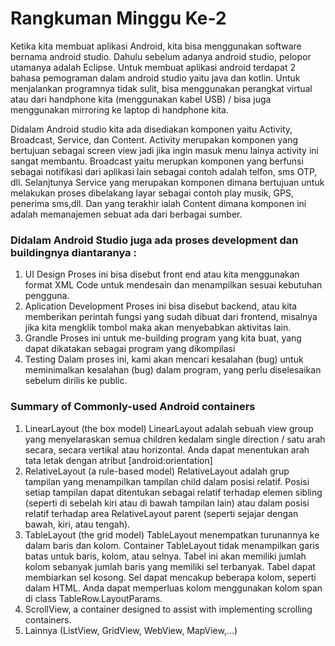 # Rangkuman Minggu Ke-2

Ketika kita membuat aplikasi Android, kita bisa menggunakan software bernama android studio. Dahulu sebelum adanya android studio, pelopor utamanya adalah Eclipse. Untuk membuat aplikasi android terdapat 2 bahasa pemograman dalam android studio yaitu java dan kotlin. Untuk menjalankan programnya tidak sulit, bisa menggunakan perangkat virtual atau dari handphone kita (menggunakan kabel USB) / bisa juga menggunakan mirroring ke laptop di handphone kita.

Didalam Android studio kita ada disediakan komponen yaitu Activity, Broadcast, Service, dan Content. Activity merupakan komponen yang bertujuan sebagai screen view jadi jika ingin masuk menu lainya activity ini sangat membantu. Broadcast yaitu merupkan komponen yang berfunsi sebagai notifikasi dari aplikasi lain sebagai contoh adalah telfon, sms OTP, dll. Selanjtunya Service yang merupakan komponen dimana bertujuan untuk melakukan proses dibelakang layar sebagai contoh play musik, GPS, penerima sms,dll. Dan yang terakhir ialah Content dimana komponen ini adalah memanajemen sebuat ada dari berbagai sumber.


### Didalam Android Studio juga ada proses development dan buildingnya diantaranya :
1.	UI Design
Proses ini bisa disebut front end atau kita menggunakan format XML Code untuk mendesain dan menampilkan sesuai kebutuhan pengguna.
2.	Aplication Development
Proses ini bisa disebut backend, atau kita memberikan perintah fungsi yang sudah dibuat dari frontend, misalnya jika kita mengklik tombol maka akan menyebabkan aktivitas lain.
3.	Grandle
Proses ini untuk me-building program yang kita buat, yang dapat dikatakan sebagai program yang dikompilasi 
4.	Testing
Dalam proses ini, kami akan mencari kesalahan (bug) untuk meminimalkan kesalahan (bug) dalam program, yang perlu diselesaikan sebelum dirilis ke public.

### Summary of Commonly-used Android containers  
1. LinearLayout (the box model)
LinearLayout adalah sebuah view group yang menyelaraskan semua children kedalam single direction / satu arah secara, secara vertikal atau horizontal. Anda dapat menentukan arah tata letak dengan atribut [android:orientation]
2. RelativeLayout (a rule-based model)
RelativeLayout adalah grup tampilan yang menampilkan tampilan child dalam posisi relatif. Posisi setiap tampilan dapat ditentukan sebagai relatif terhadap elemen sibling (seperti di sebelah kiri atau di bawah tampilan lain) atau dalam posisi relatif terhadap area RelativeLayout parent (seperti sejajar dengan bawah, kiri, atau tengah).
3. TableLayout (the grid model)
TableLayout menempatkan turunannya ke dalam baris dan kolom. Container TableLayout tidak menampilkan garis batas untuk baris, kolom, atau selnya. Tabel ini akan memiliki jumlah kolom sebanyak jumlah baris yang memiliki sel terbanyak. Tabel dapat membiarkan sel kosong. Sel dapat mencakup beberapa kolom, seperti dalam HTML. Anda dapat memperluas kolom menggunakan kolom span di class TableRow.LayoutParams.
4. ScrollView, a container designed to assist with implementing scrolling containers. 
5. Lainnya (ListView, GridView, WebView, MapView,…) 

